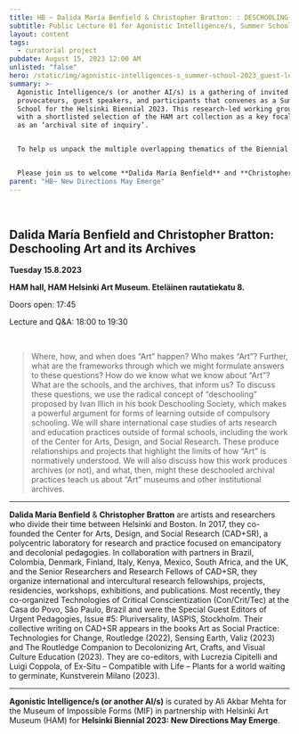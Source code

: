 ```yaml
---
title: HB ~ Dalida María Benfield & Christopher Bratton: : DESCHOOLING ART AND ITS ARCHIVES
subtitle: Public Lecture 01 for Agonistic Intelligence/s, Summer School curated by Ali Akbar Mehta for Helsinki Biennial 2023: New Directions May Emerge
layout: content
tags:
  - curatorial project
pubdate: August 15, 2023 12:00 AM
unlisted: "false"
hero: /static/img/agonistic-intelligences-s_summer-school-2023_guest-lecture_1.png
summary: >-
  Agonistic Intelligence/s (or another AI/s) is a gathering of invited
  provocateurs, guest speakers, and participants that convenes as a Summer
  School for the Helsinki Biennial 2023. This research-led working group engages
  with a shortlisted selection of the HAM art collection as a key focal node and
  as an ‘archival site of inquiry’. 


  To help us unpack the multiple overlapping thematics of the Biennial NEW DIRECTIONS MAY EMERGE and the Summer School, guest speakers are invited to engage with the working group and conduct open-to-public lectures. 


  Please join us to welcome **Dalida María Benfield** and **Christopher Bratton**
parent: "HB~ New Directions May Emerge"
---
```

<br/>

## Dalida María Benfield and Christopher Bratton: Deschooling Art and its Archives ##

**Tuesday 15.8.2023**

**HAM hall, HAM Helsinki Art Museum. Eteläinen rautatiekatu 8.**



Doors open: 17:45

Lecture and Q&A: 18:00 to 19:30

<br/>

> Where, how, and when does “Art” happen? Who makes “Art”? Further, what are the frameworks through which we might formulate answers to these questions? How do we know what we know about “Art”? What are the schools, and the archives, that inform us? To discuss these questions, we use the radical concept of “deschooling” proposed by Ivan Illich in his book Deschooling Society, which makes a powerful argument for forms of learning outside of compulsory schooling. We will share international case studies of arts research and education practices outside of formal schools, including the work of the Center for Arts, Design, and Social Research. These produce relationships and projects that highlight the limits of how “Art” is normatively understood. We will also discuss how this work produces archives (or not), and what, then, might these deschooled archival practices teach us about “Art” museums and other institutional archives.

___

**Dalida María Benfield** & **Christopher Bratton** are artists and researchers who divide their time between Helsinki and Boston. In 2017, they co-founded the Center for Arts, Design, and Social Research (CAD+SR), a polycentric laboratory for research and practice focused on emancipatory and decolonial pedagogies. In collaboration with partners in Brazil, Colombia, Denmark, Finland, Italy, Kenya, Mexico, South Africa, and the UK, and the Senior Researchers and Research Fellows of CAD+SR, they organize international and intercultural research fellowships, projects, residencies, workshops, exhibitions, and publications. Most recently, they co-organized Technologies of Critical Conscientization (Con/Crit/Tec) at the Casa do Povo, São Paulo, Brazil and were the Special Guest Editors of Urgent Pedagogies, Issue #5: Pluriversality, IASPIS, Stockholm. Their collective writing on CAD+SR appears in the books Art as Social Practice: Technologies for Change, Routledge (2022), Sensing Earth, Valiz (2023) and The Routledge Companion to Decolonizing Art, Crafts, and Visual Culture Education (2023). They are co-editors, with Lucrezia Cipitelli and Luigi Coppola, of Ex-Situ – Compatible with Life – Plants for a world waiting to germinate, Kunstverein Milano (2023).


___

**Agonistic Intelligence/s (or another AI/s)** is curated by Ali Akbar Mehta for the Museum of Impossible Forms (MIF) in partnership with Helsinki Art Museum (HAM) for **Helsinki Biennial 2023: New Directions May Emerge**.
